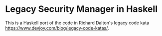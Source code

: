 # Legacy Security Manager in Haskell

This is a Haskell port of the code in Richard Dalton's legacy code kata https://www.devjoy.com/blog/legacy-code-katas/.